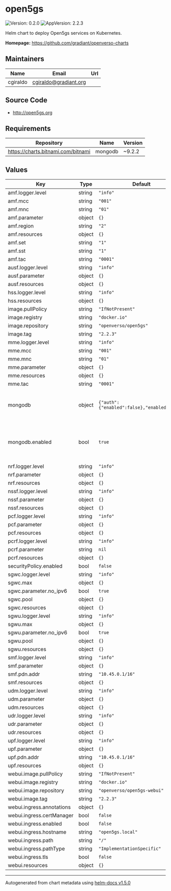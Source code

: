 # open5gs

![Version: 0.2.0](https://img.shields.io/badge/Version-0.2.0-informational?style=flat-square) ![AppVersion: 2.2.3](https://img.shields.io/badge/AppVersion-2.2.3-informational?style=flat-square)

Helm chart to deploy Open5gs services on Kubernetes.

**Homepage:** <https://github.com/gradiant/openverso-charts>

## Maintainers

| Name | Email | Url |
| ---- | ------ | --- |
| cgiraldo | cgiraldo@gradiant.org |  |

## Source Code

* <http://open5gs.org>

## Requirements

| Repository | Name | Version |
|------------|------|---------|
| https://charts.bitnami.com/bitnami | mongodb | ~9.2.2 |

## Values

| Key | Type | Default | Description |
|-----|------|---------|-------------|
| amf.logger.level | string | `"info"` |  |
| amf.mcc | string | `"001"` |  |
| amf.mnc | string | `"01"` |  |
| amf.parameter | object | `{}` |  |
| amf.region | string | `"2"` |  |
| amf.resources | object | `{}` |  |
| amf.set | string | `"1"` |  |
| amf.sst | string | `"1"` |  |
| amf.tac | string | `"0001"` |  |
| ausf.logger.level | string | `"info"` |  |
| ausf.parameter | object | `{}` |  |
| ausf.resources | object | `{}` |  |
| hss.logger.level | string | `"info"` |  |
| hss.resources | object | `{}` |  |
| image.pullPolicy | string | `"IfNotPresent"` |  |
| image.registry | string | `"docker.io"` |  |
| image.repository | string | `"openverso/open5gs"` |  |
| image.tag | string | `"2.2.3"` |  |
| mme.logger.level | string | `"info"` |  |
| mme.mcc | string | `"001"` |  |
| mme.mnc | string | `"01"` |  |
| mme.parameter | object | `{}` |  |
| mme.resources | object | `{}` |  |
| mme.tac | string | `"0001"` |  |
| mongodb | object | `{"auth":{"enabled":false},"enabled":true}` | pass vars towards mongodb chart, from dependencies |
| mongodb.enabled | bool | `true` | set to 'false' to disable automatically deploying dependent charts |
| nrf.logger.level | string | `"info"` |  |
| nrf.parameter | object | `{}` |  |
| nrf.resources | object | `{}` |  |
| nssf.logger.level | string | `"info"` |  |
| nssf.parameter | object | `{}` |  |
| nssf.resources | object | `{}` |  |
| pcf.logger.level | string | `"info"` |  |
| pcf.parameter | object | `{}` |  |
| pcf.resources | object | `{}` |  |
| pcrf.logger.level | string | `"info"` |  |
| pcrf.parameter | string | `nil` |  |
| pcrf.resources | object | `{}` |  |
| securityPolicy.enabled | bool | `false` |  |
| sgwc.logger.level | string | `"info"` |  |
| sgwc.max | object | `{}` |  |
| sgwc.parameter.no_ipv6 | bool | `true` |  |
| sgwc.pool | object | `{}` |  |
| sgwc.resources | object | `{}` |  |
| sgwu.logger.level | string | `"info"` |  |
| sgwu.max | object | `{}` |  |
| sgwu.parameter.no_ipv6 | bool | `true` |  |
| sgwu.pool | object | `{}` |  |
| sgwu.resources | object | `{}` |  |
| smf.logger.level | string | `"info"` |  |
| smf.parameter | object | `{}` |  |
| smf.pdn.addr | string | `"10.45.0.1/16"` |  |
| smf.resources | object | `{}` |  |
| udm.logger.level | string | `"info"` |  |
| udm.parameter | object | `{}` |  |
| udm.resources | object | `{}` |  |
| udr.logger.level | string | `"info"` |  |
| udr.parameter | object | `{}` |  |
| udr.resources | object | `{}` |  |
| upf.logger.level | string | `"info"` |  |
| upf.parameter | object | `{}` |  |
| upf.pdn.addr | string | `"10.45.0.1/16"` |  |
| upf.resources | object | `{}` |  |
| webui.image.pullPolicy | string | `"IfNotPresent"` |  |
| webui.image.registry | string | `"docker.io"` |  |
| webui.image.repository | string | `"openverso/open5gs-webui"` |  |
| webui.image.tag | string | `"2.2.3"` |  |
| webui.ingress.annotations | object | `{}` |  |
| webui.ingress.certManager | bool | `false` |  |
| webui.ingress.enabled | bool | `false` |  |
| webui.ingress.hostname | string | `"open5gs.local"` |  |
| webui.ingress.path | string | `"/"` |  |
| webui.ingress.pathType | string | `"ImplementationSpecific"` |  |
| webui.ingress.tls | bool | `false` |  |
| webui.resources | object | `{}` |  |

----------------------------------------------
Autogenerated from chart metadata using [helm-docs v1.5.0](https://github.com/norwoodj/helm-docs/releases/v1.5.0)
